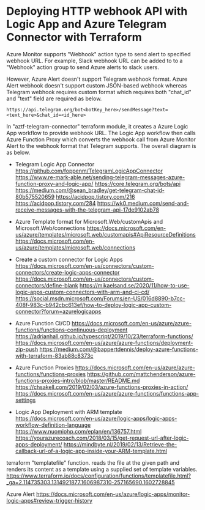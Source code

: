 # Deploying HTTP webhook API with Logic App and Azure Telegram Connector with Terraform

Azure Monitor supports "Webhook" action type to send alert to specified webhook URL. For example, Slack webhook URL can be added to to a "Webhook" action group to send Azure alerts to slack users. 

However, Azure Alert doesn't support Telegram webhook format. Azure Alert webhook doesn't support custom JSON-based webhook whereas Telegram webhook requires custom format which requires both "chat_id" and "text" field are required as below.

```
https://api.telegram.org/bot<botKey_here>/sendMessage?text=<text_here>&chat_id=<id_here>
```

In "aztf-telegram-connector" terraform module, it creates a Azure Logic App workflow to provide webhook URL. The Logic App workflow then calls Azure Function Proxy which converts the webhook call from Azure Monitor Alert to the webhook format that Telegram supports. The overall diagram is as below.







- Telegram Logic App Connector
https://github.com/foppenm/TelegramLogicAppConnector
https://www.re-mark-able.net/sending-telegram-messages-azure-function-proxy-and-logic-app/
https://core.telegram.org/bots/api
https://medium.com/@sean_bradley/get-telegram-chat-id-80b575520659
https://acidpop.tistory.com/216
https://acidpop.tistory.com/284
https://wk0.medium.com/send-and-receive-messages-with-the-telegram-api-17de9102ab78


- Azure Template format for Microsoft.Web/customApis and Microsoft.Web/connections
https://docs.microsoft.com/en-us/azure/templates/microsoft.web/customapis#ApiResourceDefinitions
https://docs.microsoft.com/en-us/azure/templates/microsoft.web/connections

- Create a custom connector for Logic Apps
https://docs.microsoft.com/en-us/connectors/custom-connectors/create-logic-apps-connector
https://docs.microsoft.com/en-us/connectors/custom-connectors/define-blank
https://mikaelsand.se/2020/11/how-to-use-logic-apps-custom-connectors-with-arm-and-ci-cd/
https://social.msdn.microsoft.com/Forums/en-US/016d8890-b7cc-408f-983c-b942cbc613ef/how-to-deploy-logic-app-custom-connector?forum=azurelogicapps

- Azure Function CI/CD
https://docs.microsoft.com/en-us/azure/azure-functions/functions-continuous-deployment
https://adrianhall.github.io/typescript/2019/10/23/terraform-functions/
https://docs.microsoft.com/en-us/azure/azure-functions/deployment-zip-push
https://medium.com/@bappertdennis/deploy-azure-functions-with-terraform-83ab88c8373c

- Azure Function Proxies
https://docs.microsoft.com/en-us/azure/azure-functions/functions-proxies
https://github.com/mattchenderson/azure-functions-proxies-intro/blob/master/README.md
https://chsakell.com/2019/02/03/azure-functions-proxies-in-action/
https://docs.microsoft.com/en-us/azure/azure-functions/functions-app-settings

- Logic App Deployment with ARM template
https://docs.microsoft.com/en-us/azure/logic-apps/logic-apps-workflow-definition-language
https://www.nuomiphp.com/eplan/en/136757.html
https://yourazurecoach.com/2018/03/15/get-request-url-after-logic-apps-deployment/
https://mindbyte.nl/2019/02/13/Retrieve-the-callback-url-of-a-logic-app-inside-your-ARM-template.html

terraform "templatefile" function. reads the file at the given path and renders its content as a template using a supplied set of template variables.
https://www.terraform.io/docs/configuration/functions/templatefile.html?_ga=2.114735303.1314921877.1606987310-257165690.1602728845

Azure Alert
https://docs.microsoft.com/en-us/azure/logic-apps/monitor-logic-apps#review-trigger-history



